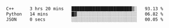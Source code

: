 <!--START_SECTION:waka-->

```txt
C++      3 hrs 20 mins   ███████████████████████▒░   93.13 %
Python   14 mins         █▓░░░░░░░░░░░░░░░░░░░░░░░   06.82 %
JSON     0 secs          ░░░░░░░░░░░░░░░░░░░░░░░░░   00.05 %
```

<!--END_SECTION:waka-->
